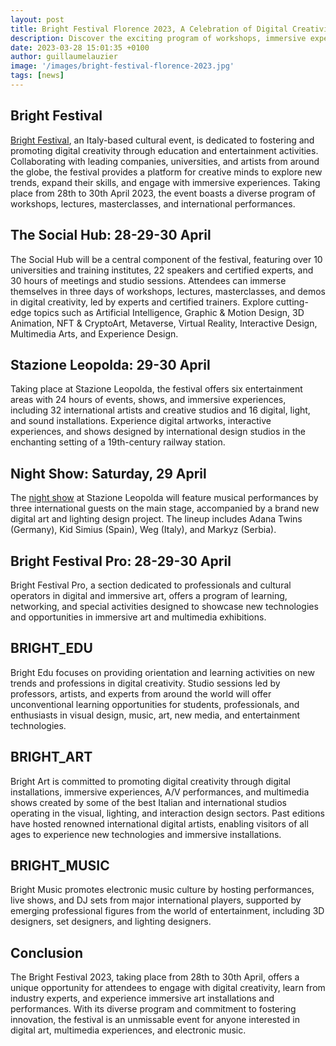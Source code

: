 ```yaml
---
layout: post
title: Bright Festival Florence 2023, A Celebration of Digital Creativity and Innovation
description: Discover the exciting program of workshops, immersive experiences, and international performances at the Bright Festival 2023, taking place from 28th to 30th April in Florence Italy.
date: 2023-03-28 15:01:35 +0100
author: guillaumelauzier
image: '/images/bright-festival-florence-2023.jpg'
tags: [news]
---
```


## Bright Festival

[Bright Festival](https://www.brightfestival.com/), an Italy-based cultural event, is dedicated to fostering and promoting digital creativity through education and entertainment activities. Collaborating with leading companies, universities, and artists from around the globe, the festival provides a platform for creative minds to explore new trends, expand their skills, and engage with immersive experiences. Taking place from 28th to 30th April 2023, the event boasts a diverse program of workshops, lectures, masterclasses, and international performances.

## The Social Hub: 28-29-30 April

The Social Hub will be a central component of the festival, featuring over 10 universities and training institutes, 22 speakers and certified experts, and 30 hours of meetings and studio sessions. Attendees can immerse themselves in three days of workshops, lectures, masterclasses, and demos in digital creativity, led by experts and certified trainers. Explore cutting-edge topics such as Artificial Intelligence, Graphic & Motion Design, 3D Animation, NFT & CryptoArt, Metaverse, Virtual Reality, Interactive Design, Multimedia Arts, and Experience Design.

## Stazione Leopolda: 29-30 April

Taking place at Stazione Leopolda, the festival offers six entertainment areas with 24 hours of events, shows, and immersive experiences, including 32 international artists and creative studios and 16 digital, light, and sound installations. Experience digital artworks, interactive experiences, and shows designed by international design studios in the enchanting setting of a 19th-century railway station.

## Night Show: Saturday, 29 April

The [night show](https://www.brightfestival.com/night-show-line-up/) at Stazione Leopolda will feature musical performances by three international guests on the main stage, accompanied by a brand new digital art and lighting design project. The lineup includes Adana Twins (Germany), Kid Simius (Spain), Weg (Italy), and Markyz (Serbia).

## Bright Festival Pro: 28-29-30 April

Bright Festival Pro, a section dedicated to professionals and cultural operators in digital and immersive art, offers a program of learning, networking, and special activities designed to showcase new technologies and opportunities in immersive art and multimedia exhibitions.

## BRIGHT_EDU

Bright Edu focuses on providing orientation and learning activities on new trends and professions in digital creativity. Studio sessions led by professors, artists, and experts from around the world will offer unconventional learning opportunities for students, professionals, and enthusiasts in visual design, music, art, new media, and entertainment technologies.

## BRIGHT_ART

Bright Art is committed to promoting digital creativity through digital installations, immersive experiences, A/V performances, and multimedia shows created by some of the best Italian and international studios operating in the visual, lighting, and interaction design sectors. Past editions have hosted renowned international digital artists, enabling visitors of all ages to experience new technologies and immersive installations.

## BRIGHT_MUSIC

Bright Music promotes electronic music culture by hosting performances, live shows, and DJ sets from major international players, supported by emerging professional figures from the world of entertainment, including 3D designers, set designers, and lighting designers.

## Conclusion

The Bright Festival 2023, taking place from 28th to 30th April, offers a unique opportunity for attendees to engage with digital creativity, learn from industry experts, and experience immersive art installations and performances. With its diverse program and commitment to fostering innovation, the festival is an unmissable event for anyone interested in digital art, multimedia experiences, and electronic music.